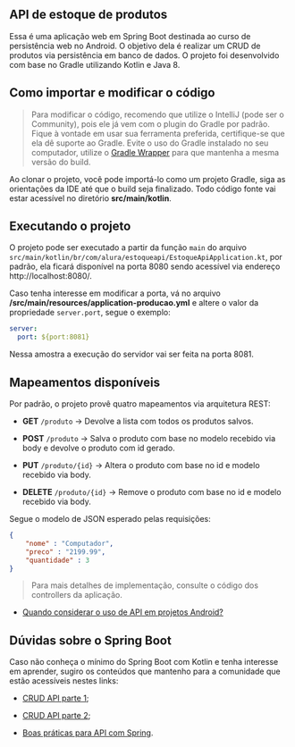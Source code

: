 ## API de estoque de produtos

Essa é uma aplicação web em Spring Boot destinada ao curso de persistência web no Android. O objetivo dela é realizar um CRUD de produtos via persistência em banco de dados. O projeto foi desenvolvido com base no Gradle utilizando Kotlin e Java 8.

## Como importar e modificar o código

> Para modificar o código, recomendo que utilize o IntelliJ (pode ser o Community), pois ele já vem com o plugin do Gradle por padrão. Fique à vontade em usar sua ferramenta preferida, certifique-se que ela dê suporte ao Gradle. Evite o uso do Gradle instalado no seu computador, utilize o [Gradle Wrapper](https://medium.com/collabcode/gradle-nativo-ou-wrapper-saiba-qual-utilizar-e029058bf80) para que mantenha a mesma versão do build.

Ao clonar o projeto, você pode importá-lo como um projeto Gradle, siga as orientações da IDE até que o build seja finalizado. Todo código fonte vai estar acessível no diretório **src/main/kotlin**.

## Executando o projeto

O projeto pode ser executado a partir da função `main` do arquivo `src/main/kotlin/br/com/alura/estoqueapi/EstoqueApiApplication.kt`, por padrão, ela ficará disponível na porta 8080 sendo acessível via endereço http://localhost:8080/.

Caso tenha interesse em modificar a porta, vá no arquivo **/src/main/resources/application-producao.yml** e altere o valor da propriedade `server.port`, segue o exemplo:

```yml
server:
  port: ${port:8081}
```

Nessa amostra a execução do servidor vai ser feita na porta 8081.

## Mapeamentos disponíveis

Por padrão, o projeto provê quatro mapeamentos via arquitetura REST:

- **GET** `/produto` -> Devolve a lista com todos os produtos salvos.

- **POST** `/produto` -> Salva o produto com base no modelo recebido via body e devolve o produto com id gerado.

- **PUT** `/produto/{id}` -> Altera o produto com base no id e modelo recebido via body.

- **DELETE** `/produto/{id}` -> Remove o produto com base no id e modelo recebido via body.

Segue o modelo de JSON esperado pelas requisições:

```json
{
	"nome" : "Computador",
	"preco" : "2199.99",
	"quantidade" : 3
}
```

> Para mais detalhes de implementação, consulte o código dos controllers da aplicação.

- [Quando considerar o uso de API em projetos Android?](https://medium.com/collabcode/quando-considerar-o-uso-de-api-em-projetos-android-ffdb4ba9ad6)

## Dúvidas sobre o Spring Boot

Caso não conheça o mínimo do Spring Boot com Kotlin e tenha interesse em aprender, sugiro os conteúdos que mantenho para a comunidade que estão acessíveis nestes links:

- [CRUD API parte 1](https://medium.com/collabcode/implementando-uma-crud-api-no-spring-boot-com-kotlin-parte-1-c6e281d0f8f8);

- [CRUD API parte 2](https://medium.com/collabcode/implementando-uma-crud-api-no-spring-boot-com-kotlin-parte-2-3346312dc956);

- [Boas práticas para API com Spring](https://medium.com/collabcode/boas-pr%C3%A1ticas-para-a-implementa%C3%A7%C3%A3o-de-apis-no-spring-boot-com-kotlin-6e77aac110da).

